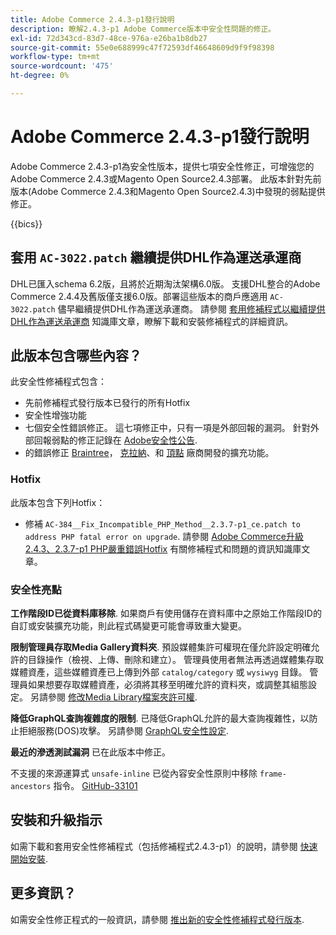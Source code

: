 ```yaml
---
title: Adobe Commerce 2.4.3-p1發行說明
description: 瞭解2.4.3-p1 Adobe Commerce版本中安全性問題的修正。
exl-id: 72d343cd-83d7-48ce-976a-e26ba1b8db27
source-git-commit: 55e0e688999c47f72593df46648609d9f9f98398
workflow-type: tm+mt
source-wordcount: '475'
ht-degree: 0%

---
```


# Adobe Commerce 2.4.3-p1發行說明

Adobe Commerce 2.4.3-p1為安全性版本，提供七項安全性修正，可增強您的Adobe Commerce 2.4.3或Magento Open Source2.4.3部署。 此版本針對先前版本(Adobe Commerce 2.4.3和Magento Open Source2.4.3)中發現的弱點提供修正。

{{bics}}

## 套用 `AC-3022.patch` 繼續提供DHL作為運送承運商

DHL已匯入schema 6.2版，且將於近期淘汰架構6.0版。 支援DHL整合的Adobe Commerce 2.4.4及舊版僅支援6.0版。部署這些版本的商戶應適用 `AC-3022.patch` 儘早繼續提供DHL作為運送承運商。 請參閱 [套用修補程式以繼續提供DHL作為運送承運商](https://support.magento.com/hc/en-us/articles/7707818131597-Apply-a-patch-to-continue-offering-DHL-as-shipping-carrier) 知識庫文章，瞭解下載和安裝修補程式的詳細資訊。

## 此版本包含哪些內容？

此安全性修補程式包含：

* 先前修補程式發行版本已發行的所有Hotfix
* 安全性增強功能
* 七個安全性錯誤修正。 這七項修正中，只有一項是外部回報的漏洞。 針對外部回報弱點的修正記錄在 [Adobe安全性公告](https://helpx.adobe.com/security/products/magento/apsb21-86.html).
* 的錯誤修正 [Braintree](https://experienceleague.adobe.com/docs/commerce-admin/stores-sales/payments/braintree.html)， [克拉納](https://marketplace.magento.com/klarna-m2-klarna.html)、和 [頂點](https://marketplace.magento.com/vertexinc-vertex-tax-module.html) 廠商開發的擴充功能。

### Hotfix

此版本包含下列Hotfix：

* 修補 `AC-384__Fix_Incompatible_PHP_Method__2.3.7-p1_ce.patch to address PHP fatal error on upgrade`. 請參閱 [Adobe Commerce升級2.4.3、2.3.7-p1 PHP嚴重錯誤Hotfix](https://support.magento.com/hc/en-us/articles/4408021533069-Adobe-Commerce-upgrade-2-4-3-2-3-7-p1-PHP-Fatal-error-Hotfix) 有關修補程式和問題的資訊知識庫文章。

### 安全性亮點

**工作階段ID已從資料庫移除**. 如果商戶有使用儲存在資料庫中之原始工作階段ID的自訂或安裝擴充功能，則此程式碼變更可能會導致重大變更。 <!-- MC-40976-->

**限制管理員存取Media Gallery資料夾**. 預設媒體集許可權現在僅允許設定明確允許的目錄操作（檢視、上傳、刪除和建立）。 管理員使用者無法再透過媒體集存取媒體資產，這些媒體資產已上傳到外部 `catalog/category` 或 `wysiwyg` 目錄。 管理員如果想要存取媒體資產，必須將其移至明確允許的資料夾，或調整其組態設定。 另請參閱 [修改Media Library檔案夾許可權](https://developer.adobe.com/commerce/php/tutorials/backend/modify-image-library-permissions/). <!-- B2B-1897-->

**降低GraphQL查詢複雜度的限制**. 已降低GraphQL允許的最大查詢複雜性，以防止拒絕服務(DOS)攻擊。 另請參閱 [GraphQL安全性設定](https://devdocs.magento.com/guides/v2.4/graphql/security-configuration.html). <!-- PWA-1700-->

**最近的滲透測試漏洞** 已在此版本中修正。 <!-- MC-42431-->

不支援的來源運算式 `unsafe-inline` 已從內容安全性原則中移除 `frame-ancestors` 指令。 [GitHub-33101](https://github.com/magento/magento2/issues/33101)<!-- MC-42632-->

## 安裝和升級指示

如需下載和套用安全性修補程式（包括修補程式2.4.3-p1）的說明，請參閱 [快速開始安裝](../../../installation/composer.md).

## 更多資訊？

如需安全性修正程式的一般資訊，請參閱 [推出新的安全性修補程式發行版本](https://community.magento.com/t5/Magento-DevBlog/Introducing-the-New-Security-Patch-Release/ba-p/141287).
